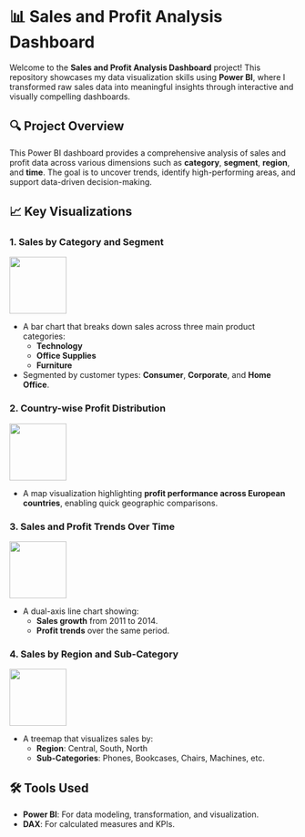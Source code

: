 # 📊 Sales and Profit Analysis Dashboard

Welcome to the **Sales and Profit Analysis Dashboard** project! This repository showcases my data visualization skills using **Power BI**, where I transformed raw sales data into meaningful insights through interactive and visually compelling dashboards.

## 🔍 Project Overview

This Power BI dashboard provides a comprehensive analysis of sales and profit data across various dimensions such as **category**, **segment**, **region**, and **time**. The goal is to uncover trends, identify high-performing areas, and support data-driven decision-making.

## 📈 Key Visualizations

### 1. **Sales by Category and Segment**
<img src="https://github.com/user-attachments/assets/e2a5bc37-62a7-49e2-943c-8b83860be985" width=100>


- A bar chart that breaks down sales across three main product categories:
  - **Technology**
  - **Office Supplies**
  - **Furniture**
- Segmented by customer types: **Consumer**, **Corporate**, and **Home Office**.

### 2. **Country-wise Profit Distribution**
<img src="https://github.com/user-attachments/assets/02d20090-85ba-439e-b68b-d2d4a0f2a3a1" width=100>


- A map visualization highlighting **profit performance across European countries**, enabling quick geographic comparisons.

### 3. **Sales and Profit Trends Over Time**
<img src="https://github.com/user-attachments/assets/5f517679-9cb9-40ee-8677-5e7bccbfd739" width=100>


- A dual-axis line chart showing:
  - **Sales growth** from 2011 to 2014.
  - **Profit trends** over the same period.

### 4. **Sales by Region and Sub-Category**
<img src="https://github.com/user-attachments/assets/1cd2077e-bc63-4c6a-b385-6d6ab8d256fb" width=100>

- A treemap that visualizes sales by:
  - **Region**: Central, South, North
  - **Sub-Categories**: Phones, Bookcases, Chairs, Machines, etc.

## 🛠 Tools Used
- **Power BI**: For data modeling, transformation, and visualization.
- **DAX**: For calculated measures and KPIs.




